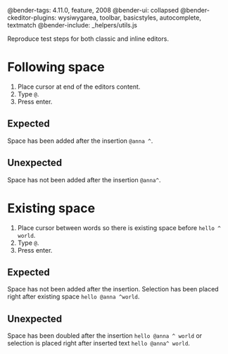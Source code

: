 @bender-tags: 4.11.0, feature, 2008
@bender-ui: collapsed
@bender-ckeditor-plugins: wysiwygarea, toolbar, basicstyles, autocomplete, textmatch
@bender-include: _helpers/utils.js

Reproduce test steps for both classic and inline editors.

# Following space

1. Place cursor at end of the editors content.
1. Type `@`.
1. Press enter.

## Expected

Space has been added after the insertion `@anna ^`.

## Unexpected

Space has not been added after the insertion `@anna^`.

# Existing space

1. Place cursor between words so there is existing space before `hello ^ world`.
2. Type `@`.
1. Press enter.

## Expected

Space has not been added after the insertion. Selection has been placed right after existing space `hello @anna ^world`.

## Unexpected

Space has been doubled after the insertion `hello @anna ^ world` or selection is placed right after inserted text `hello @anna^ world`.
